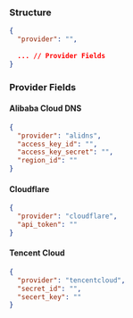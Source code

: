 ### Structure

```json
{
  "provider": "",
  
  ... // Provider Fields
}
```

### Provider Fields

#### Alibaba Cloud DNS

```json
{
  "provider": "alidns",
  "access_key_id": "",
  "access_key_secret": "",
  "region_id": ""
}
```

#### Cloudflare

```json
{
  "provider": "cloudflare",
  "api_token": ""
}
```

#### Tencent Cloud

```json
{
  "provider": "tencentcloud",
  "secret_id": "",
  "secert_key": ""
}
```